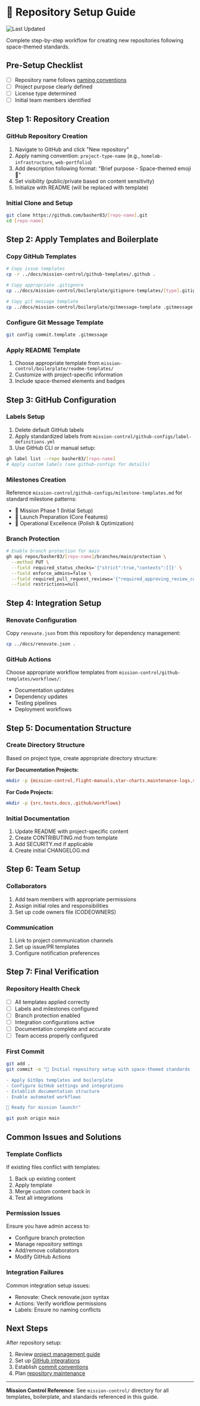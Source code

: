 # 🚀 Repository Setup Guide
![Last Updated](https://img.shields.io/badge/Last%20Updated-2025--06--09-success)

Complete step-by-step workflow for creating new repositories following space-themed standards.

## Pre-Setup Checklist

- [ ] Repository name follows [naming conventions](../../mission-control/repo-naming-conventions.md)
- [ ] Project purpose clearly defined
- [ ] License type determined
- [ ] Initial team members identified

## Step 1: Repository Creation

### GitHub Repository Creation
1. Navigate to GitHub and click "New repository"
2. Apply naming convention: `project-type-name` (e.g., `homelab-infrastructure`, `web-portfolio`)
3. Add description following format: "Brief purpose - Space-themed emoji 🚀"
4. Set visibility (public/private based on content sensitivity)
5. Initialize with README (will be replaced with template)

### Initial Clone and Setup
```bash
git clone https://github.com/basher83/[repo-name].git
cd [repo-name]
```

## Step 2: Apply Templates and Boilerplate

### Copy GitHub Templates
```bash
# Copy issue templates
cp -r ../docs/mission-control/github-templates/.github .

# Copy appropriate .gitignore
cp ../docs/mission-control/boilerplate/gitignore-templates/[type].gitignore .gitignore

# Copy git message template
cp ../docs/mission-control/boilerplate/gitmessage-template .gitmessage
```

### Configure Git Message Template
```bash
git config commit.template .gitmessage
```

### Apply README Template
1. Choose appropriate template from `mission-control/boilerplate/readme-templates/`
2. Customize with project-specific information
3. Include space-themed elements and badges

## Step 3: GitHub Configuration

### Labels Setup
1. Delete default GitHub labels
2. Apply standardized labels from `mission-control/github-configs/label-definitions.yml`
3. Use GitHub CLI or manual setup:
```bash
gh label list --repo basher83/[repo-name]
# Apply custom labels (see github-configs for details)
```

### Milestones Creation
Reference `mission-control/github-configs/milestone-templates.md` for standard milestone patterns:
- 🎯 Mission Phase 1 (Initial Setup)
- 🚀 Launch Preparation (Core Features)
- 🌟 Operational Excellence (Polish & Optimization)

### Branch Protection
```bash
# Enable branch protection for main
gh api repos/basher83/[repo-name]/branches/main/protection \
  --method PUT \
  --field required_status_checks='{"strict":true,"contexts":[]}' \
  --field enforce_admins=false \
  --field required_pull_request_reviews='{"required_approving_review_count":1}' \
  --field restrictions=null
```

## Step 4: Integration Setup

### Renovate Configuration
Copy `renovate.json` from this repository for dependency management:
```bash
cp ../docs/renovate.json .
```

### GitHub Actions
Choose appropriate workflow templates from `mission-control/github-templates/workflows/`:
- Documentation updates
- Dependency updates
- Testing pipelines
- Deployment workflows

## Step 5: Documentation Structure

### Create Directory Structure
Based on project type, create appropriate directory structure:

**For Documentation Projects:**
```bash
mkdir -p {mission-control,flight-manuals,star-charts,maintenance-logs,space-dictionary}
```

**For Code Projects:**
```bash
mkdir -p {src,tests,docs,.github/workflows}
```

### Initial Documentation
1. Update README with project-specific content
2. Create CONTRIBUTING.md from template
3. Add SECURITY.md if applicable
4. Create initial CHANGELOG.md

## Step 6: Team Setup

### Collaborators
1. Add team members with appropriate permissions
2. Assign initial roles and responsibilities
3. Set up code owners file (CODEOWNERS)

### Communication
1. Link to project communication channels
2. Set up issue/PR templates
3. Configure notification preferences

## Step 7: Final Verification

### Repository Health Check
- [ ] All templates applied correctly
- [ ] Labels and milestones configured
- [ ] Branch protection enabled
- [ ] Integration configurations active
- [ ] Documentation complete and accurate
- [ ] Team access properly configured

### First Commit
```bash
git add .
git commit -m "🎯 Initial repository setup with space-themed standards

- Apply GitOps templates and boilerplate
- Configure GitHub settings and integrations
- Establish documentation structure
- Enable automated workflows

🚀 Ready for mission launch!"

git push origin main
```

## Common Issues and Solutions

### Template Conflicts
If existing files conflict with templates:
1. Back up existing content
2. Apply template
3. Merge custom content back in
4. Test all integrations

### Permission Issues
Ensure you have admin access to:
- Configure branch protection
- Manage repository settings
- Add/remove collaborators
- Modify GitHub Actions

### Integration Failures
Common integration setup issues:
- Renovate: Check renovate.json syntax
- Actions: Verify workflow permissions
- Labels: Ensure no naming conflicts

## Next Steps

After repository setup:
1. Review [project management guide](project-management.md)
2. Set up [GitHub integrations](github-integrations.md)
3. Establish [commit conventions](commit-conventions.md)
4. Plan [repository maintenance](repository-maintenance.md)

---

**Mission Control Reference**: See `mission-control/` directory for all templates, boilerplate, and standards referenced in this guide.